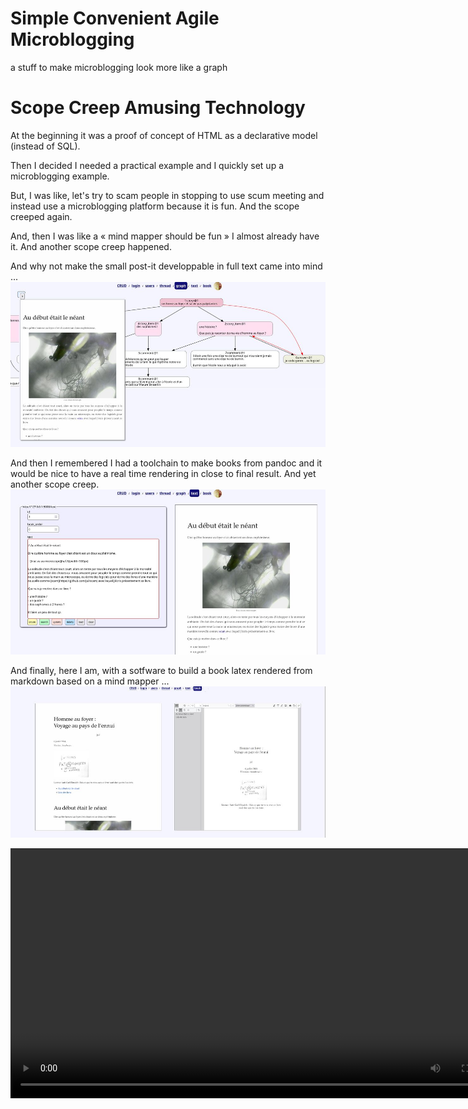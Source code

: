 # Simple Convenient Agile Microblogging 

a stuff to make microblogging look more like a graph

# Scope Creep Amusing Technology

At the beginning it was a proof of concept of HTML as a declarative model
(instead of SQL).

Then I decided I needed a practical example and I quickly set up a microblogging
example.

But, I was like, let's try to scam people in stopping to use scum meeting and
instead use a microblogging platform because it is fun. And the scope creeped
again.

And, then I was like a « mind mapper should be fun » I almost already have it.
And another scope creep happened.


And why not make the small post-it developpable in full text came into mind ...
![postit](img/dev)

And then I remembered I had a toolchain to make books from pandoc and it would
be nice to have a real time rendering in close to final result. And yet another
scope creep.
![markdown rendering](img/markdown)

And finally, here I am, with a sotfware to build a book latex rendered from
markdown based on a mind mapper ...
![book view](img/book)

  <video width=800px src="https://github.com/jul/scam/raw/refs/heads/main/kazam.mp4" />
